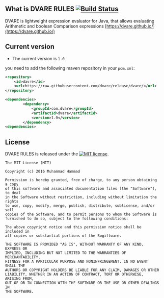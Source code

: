 ## What is DVARE RULES [![Build Status](https://travis-ci.org/dvare/dvare.svg?branch=master)](https://travis-ci.org/dvare/dvare)

DVARE is lightweight expression evaluator for Java, that allows evaluating Arithmetic and boolean Comparison expressions
[https://dvare.github.io/](https://dvare.github.io/)

## Current version

* The current  version is `1.0` 

 you need to add the following maven repository in your `pom.xml`:

```xml
<repository>
    <id>davre</id>
    <url>https://raw.githubusercontent.com/dvare/release/dvare/</url>
</repository>

<dependencies>
        <dependency>
            <groupId>com.dvare</groupId>
            <artifactId>dvare</artifactId>
            <version>1.0</version>
        </dependency>         
<dependencies>
```

## License
DVARE RULES is released under the [![MIT license](http://img.shields.io/badge/license-MIT-brightgreen.svg?style=flat)](http://opensource.org/licenses/MIT).

```
The MIT License (MIT)

Copyright (c) 2016 Muhammad Hammad

Permission is hereby granted, free of charge, to any person obtaining a copy
of this software and associated documentation files (the "Software"), to deal
in the Software without restriction, including without limitation the rights
to use, copy, modify, merge, publish, distribute, sublicense, and/or sell
copies of the Software, and to permit persons to whom the Software is
furnished to do so, subject to the following conditions:

The above copyright notice and this permission notice shall be included in
all copies or substantial portions of the Sogiftware.

THE SOFTWARE IS PROVIDED "AS IS", WITHOUT WARRANTY OF ANY KIND, EXPRESS OR
IMPLIED, INCLUDING BUT NOT LIMITED TO THE WARRANTIES OF MERCHANTABILITY,
FITNESS FOR A PARTICULAR PURPOSE AND NONINFRINGEMENT. IN NO EVENT SHALL THE
AUTHORS OR COPYRIGHT HOLDERS BE LIABLE FOR ANY CLAIM, DAMAGES OR OTHER
LIABILITY, WHETHER IN AN ACTION OF CONTRACT, TORT OR OTHERWISE, ARISING FROM,
OUT OF OR IN CONNECTION WITH THE SOFTWARE OR THE USE OR OTHER DEALINGS IN
THE SOFTWARE.
```


